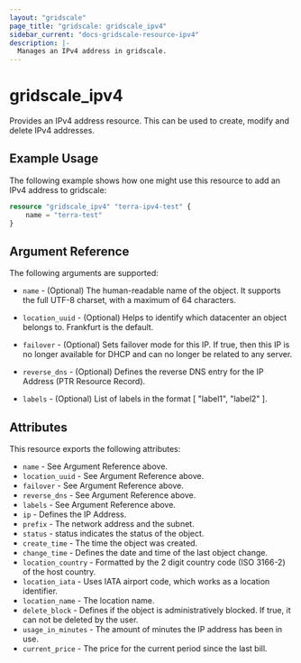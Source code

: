 ```yaml
---
layout: "gridscale"
page_title: "gridscale: gridscale_ipv4"
sidebar_current: "docs-gridscale-resource-ipv4"
description: |-
  Manages an IPv4 address in gridscale.
---
```


# gridscale_ipv4

Provides an IPv4 address resource. This can be used to create, modify and delete IPv4 addresses.

## Example Usage

The following example shows how one might use this resource to add an IPv4 address to gridscale:

```terraform
resource "gridscale_ipv4" "terra-ipv4-test" {
	name = "terra-test"
}
```

## Argument Reference

The following arguments are supported:

* `name` - (Optional) The human-readable name of the object. It supports the full UTF-8 charset, with a maximum of 64 characters.

* `location_uuid` - (Optional) Helps to identify which datacenter an object belongs to. Frankfurt is the default.

* `failover` - (Optional) Sets failover mode for this IP. If true, then this IP is no longer available for DHCP and can no longer be related to any server.

* `reverse_dns` - (Optional) Defines the reverse DNS entry for the IP Address (PTR Resource Record).

* `labels` - (Optional) List of labels in the format [ "label1", "label2" ].

## Attributes

This resource exports the following attributes:

* `name` - See Argument Reference above.
* `location_uuid` - See Argument Reference above.
* `failover` - See Argument Reference above.
* `reverse_dns` - See Argument Reference above.
* `labels` - See Argument Reference above.
* `ip` - Defines the IP Address.
* `prefix` - The network address and the subnet.
* `status` - status indicates the status of the object.
* `create_time` - The time the object was created.
* `change_time` - Defines the date and time of the last object change.
* `location_country` - Formatted by the 2 digit country code (ISO 3166-2) of the host country.
* `location_iata` - Uses IATA airport code, which works as a location identifier.
* `location_name` - The location name.
* `delete_block` - Defines if the object is administratively blocked. If true, it can not be deleted by the user.
* `usage_in_minutes` - The amount of minutes the IP address has been in use.
* `current_price` - The price for the current period since the last bill.
